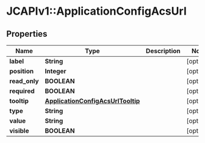 # JCAPIv1::ApplicationConfigAcsUrl

## Properties
Name | Type | Description | Notes
------------ | ------------- | ------------- | -------------
**label** | **String** |  | [optional] 
**position** | **Integer** |  | [optional] 
**read_only** | **BOOLEAN** |  | [optional] 
**required** | **BOOLEAN** |  | [optional] 
**tooltip** | [**ApplicationConfigAcsUrlTooltip**](ApplicationConfigAcsUrlTooltip.md) |  | [optional] 
**type** | **String** |  | [optional] 
**value** | **String** |  | [optional] 
**visible** | **BOOLEAN** |  | [optional] 



